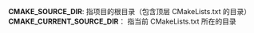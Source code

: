 **CMAKE_SOURCE_DIR**: 指项目的根目录（包含顶层 CMakeLists.txt 的目录）
**CMAKE_CURRENT_SOURCE_DIR**： 指当前 CMakeLists.txt 所在的目录